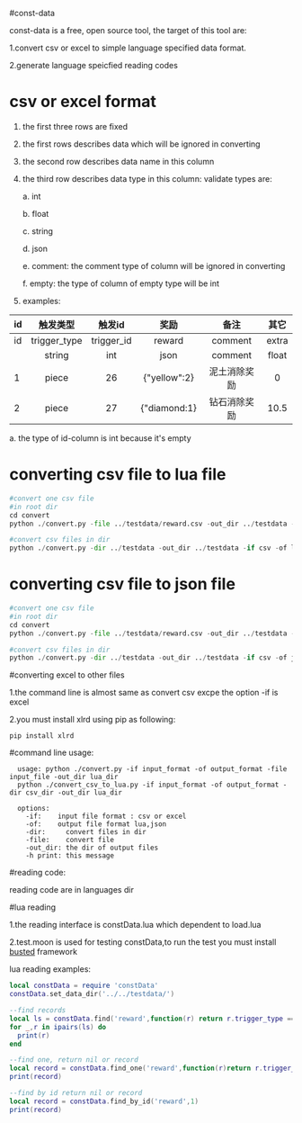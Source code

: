 #const-data

 const-data is a free, open source tool, the target of this tool are:

 1.convert csv or excel to simple language specified data format.

 2.generate language speicfied reading codes
 
# csv or excel format
1. the first three rows are fixed
2. the first rows describes data which will be ignored in converting
3. the second row describes data name in this column
4. the third row describes data type in this column: validate types are:

    a. int

    b. float
    
    c. string
    
    d. json
    
    e. comment: the comment type of column will be ignored in converting
    
    f. empty: the type of column of empty type  will be int

5. examples:


  id | 触发类型 | 触发id | 奖励 | 备注 | 其它
  -------- | :------------: | :------------: | :------------------:| :------------------:| :------------------:
  id |trigger_type|trigger_id|reward|comment|extra
     |string|int|json|comment|float
  1 |piece|26|{"yellow":2}|泥土消除奖励|0
  2 |piece|27|{"diamond:1}|钻石消除奖励|10.5


  a. the type of id-column is int because it's empty

# converting csv file to lua file

```python
#convert one csv file
#in root dir 
cd convert
python ./convert.py -file ../testdata/reward.csv -out_dir ../testdata -if csv -of lua

#convert csv files in dir
python ./convert.py -dir ../testdata -out_dir ../testdata -if csv -of lua

```

# converting csv file to json file

```python
#convert one csv file
#in root dir 
cd convert
python ./convert.py -file ../testdata/reward.csv -out_dir ../testdata -if csv -of json

#convert csv files in dir
python ./convert.py -dir ../testdata -out_dir ../testdata -if csv -of json

```

#converting excel to other files

1.the command line is almost same as convert csv excpe the option -if is excel

2.you must install xlrd using pip as following:

```pyton
pip install xlrd
```

#command line usage:

```text
  usage: python ./convert.py -if input_format -of output_format -file input_file -out_dir lua_dir
  python ./convert_csv_to_lua.py -if input_format -of output_format -dir csv_dir -out_dir lua_dir

  options:  
    -if:    input file format : csv or excel
    -of:    output file format lua,json
    -dir:     convert files in dir
    -file:    convert file
    -out_dir: the dir of output files
    -h print: this message  

```

#reading code:

reading code are in languages dir

#lua reading

1.the reading interface is constData.lua which dependent to load.lua

2.test.moon is used for testing constData,to run the test you must install [busted](http://olivinelabs.com/busted) framework

lua reading examples:
```lua
local constData = require 'constData'
constData.set_data_dir('../../testdata/')

--find records 
local ls = constData.find('reward',function(r) return r.trigger_type == 'piece' end)
for _,r in ipairs(ls) do
  print(r)
end

--find one, return nil or record
local record = constData.find_one('reward',function(r)return r.trigger_type == 'piece' end)
print(record)

--find by id return nil or record
local record = constData.find_by_id('reward',1)
print(record)
```



